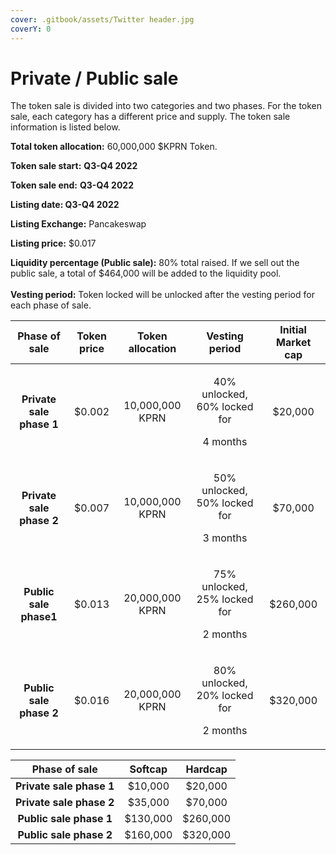 ```yaml
---
cover: .gitbook/assets/Twitter header.jpg
coverY: 0
---
```


# Private / Public sale

The token sale is divided into two categories and two phases. For the token sale, each category has a different price and supply. The token sale information is listed below.

**Total token allocation:** 60,000,000 $KPRN Token.

**Token sale start:** **Q3-Q4 2022**

**Token sale end:** **Q3-Q4 2022**

**Listing date: Q3-Q4 2022**

**Listing Exchange:** Pancakeswap

**Listing price:** $0.017

**Liquidity percentage (Public sale):** 80% total raised. If we sell out the public sale, a total of $464,000 will be added to the liquidity pool.\
\
**Vesting period:** Token locked will be unlocked after the vesting period for each phase of sale.



|       Phase of sale      | Token price | Token allocation |                    Vesting period                   | Initial Market cap |
| :----------------------: | :---------: | :--------------: | :-------------------------------------------------: | :----------------: |
| **Private sale phase 1** |    $0.002   |  10,000,000 KPRN | <p>40% unlocked, 60% locked for </p><p>4 months</p> |       $20,000      |
| **Private sale phase 2** |    $0.007   |  10,000,000 KPRN | <p>50% unlocked, 50% locked for </p><p>3 months</p> |       $70,000      |
|  **Public sale phase1**  |    $0.013   |  20,000,000 KPRN | <p>75% unlocked, 25% locked for </p><p>2 months</p> |      $260,000      |
|  **Public sale phase 2** |    $0.016   |  20,000,000 KPRN | <p>80% unlocked, 20% locked for </p><p>2 months</p> |      $320,000      |

|       Phase of sale      |  Softcap |  Hardcap |
| :----------------------: | :------: | :------: |
| **Private sale phase 1** |  $10,000 |  $20,000 |
| **Private sale phase 2** |  $35,000 |  $70,000 |
|  **Public sale phase 1** | $130,000 | $260,000 |
|  **Public sale phase 2** | $160,000 | $320,000 |
